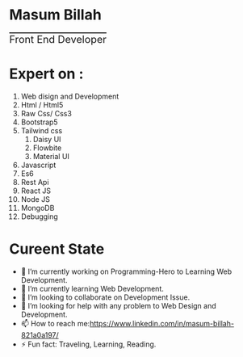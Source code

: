 <h1>Masum Billah</h1>
<p style="font-size:20px; text-decoration: overline;">Front End Developer</p>

<h1>Expert on :</h1>
<ol>
    <li>Web disign and Development</li>
    <li>Html / Html5</li>
    <li>Raw Css/ Css3</li>
    <li>Bootstrap5</li>
    <li>Tailwind css 
        <ol>
            <li>Daisy UI</li>
            <li>Flowbite</li>
            <li>Material UI</li>
        </ol>
    </li>
    <li>Javascript</li>
    <li>Es6</li>
    <li>Rest Api</li>
    <li>React JS</li>
    <li>Node JS</li>
    <li>MongoDB</li>
    <li>Debugging</li>
</ol>

# Cureent State

- 🔭 I’m currently working on Programming-Hero to Learning Web Development.
- 🌱 I’m currently learning Web Development.
- 👯 I’m looking to collaborate on Development Issue.
- 🤔 I’m looking for help with any problem to Web Design and Development.
- 📫 How to reach me:https://www.linkedin.com/in/masum-billah-821a0a197/
- ⚡ Fun fact: Traveling, Learning, Reading.

